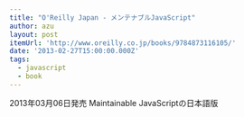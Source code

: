 ```yaml
---
title: "O'Reilly Japan - メンテナブルJavaScript"
author: azu
layout: post
itemUrl: 'http://www.oreilly.co.jp/books/9784873116105/'
date: '2013-02-27T15:00:00.000Z'
tags:
  - javascript
  - book
---
```

2013年03月06日発売
Maintainable JavaScriptの日本語版
